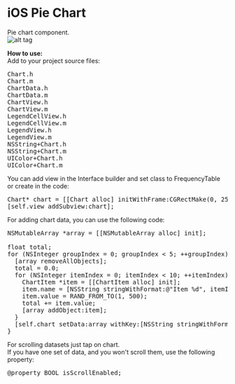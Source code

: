 iOS Pie Chart
=============

Pie chart component.<br>
![alt tag](https://raw.github.com/maximbilan/ios_pie_chart/master/img/img1.png)

<b>How to use:</b>
<br>
Add to your project source files: <br>
<pre>
Chart.h
Chart.m
ChartData.h
ChartData.m
ChartView.h
ChartView.m
LegendCellView.h
LegendCellView.m
LegendView.h
LegendView.m
NSString+Chart.h
NSString+Chart.m
UIColor+Chart.h
UIColor+Chart.m
</pre>

You can add view in the Interface builder and set class to FrequencyTable or create in the code: <br>
<pre>
Chart* chart = [[Chart alloc] initWithFrame:CGRectMake(0, 256, 256, 256)];
[self.view addSubview:chart];
</pre>
For adding chart data, you can use the following code: <br>
<pre>
NSMutableArray *array = [[NSMutableArray alloc] init];
    
float total;
for (NSInteger groupIndex = 0; groupIndex &#60; 5; ++groupIndex) {
  [array removeAllObjects];
  total = 0.0;
  for (NSInteger itemIndex = 0; itemIndex &#60; 10; ++itemIndex) {
    ChartItem *item = [[ChartItem alloc] init];
    item.name = [NSString stringWithFormat:@"Item %d", itemIndex];
    item.value = RAND_FROM_TO(1, 500);
    total += item.value;
    [array addObject:item];
  }
  [self.chart setData:array withKey:[NSString stringWithFormat:@"Group %d", groupIndex+1] withTotal:total];
}
</pre>
For scrolling datasets just tap on chart.
<br>
If you have one set of data, and you won't scroll them, use the following property:
<pre>
@property BOOL isScrollEnabled;
</pre>
